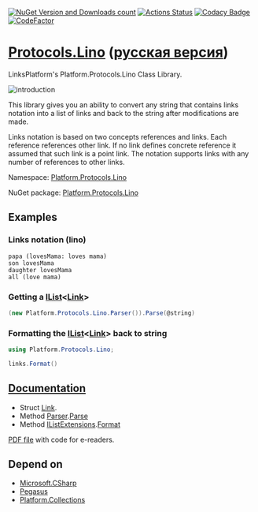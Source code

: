 ﻿[![NuGet Version and Downloads count](https://buildstats.info/nuget/Platform.Protocols.Lino)](https://www.nuget.org/packages/Platform.Protocols.Lino)
[![Actions Status](https://github.com/linksplatform/Protocols.Lino/workflows/CD/badge.svg)](https://github.com/linksplatform/Protocols.Lino/actions?workflow=CD)
[![Codacy Badge](https://api.codacy.com/project/badge/Grade/4e7eb0a883e9439280c1097381d46b50)](https://app.codacy.com/gh/linksplatform/Protocols.Lino?utm_source=github.com&utm_medium=referral&utm_content=linksplatform/Protocols.Lino&utm_campaign=Badge_Grade_Settings)
[![CodeFactor](https://www.codefactor.io/repository/github/linksplatform/Protocols.Lino/badge)](https://www.codefactor.io/repository/github/linksplatform/Protocols.Lino)

# [Protocols.Lino](https://github.com/linksplatform/Protocols.Lino) ([русская версия](README.ru.md))
LinksPlatform's Platform.Protocols.Lino Class Library.

![introduction](https://github.com/linksplatform/Documentation/raw/master/doc/Examples/json_xml_lino_comparison/b%26w.png "json, xml and lino comparison")

This library gives you an ability to convert any string that contains links notation into a list of links and back to the string after modifications are made.

Links notation is based on two concepts references and links. Each reference references other link. If no link defines concrete reference it assumed that such link is a point link. The notation supports links with any number of references to other links.

Namespace: [Platform.Protocols.Lino](https://linksplatform.github.io/Protocols.Lino/csharp/api/Platform.Protocols.Lino.html)

NuGet package: [Platform.Protocols.Lino](https://www.nuget.org/packages/Platform.Protocols.Lino)

## Examples
### Links notation (lino)
```
papa (lovesMama: loves mama)
son lovesMama
daughter lovesMama
all (love mama)
```
### Getting a [IList](https://docs.microsoft.com/en-us/dotnet/api/system.collections.generic.ilist-1)\<[Link](https://linksplatform.github.io/Protocols.Lino/csharp/api/Platform.Protocols.Lino.Link.html)\>
```C#
(new Platform.Protocols.Lino.Parser()).Parse(@string)
```
### Formatting the [IList](https://docs.microsoft.com/en-us/dotnet/api/system.collections.generic.ilist-1)\<[Link](https://linksplatform.github.io/Protocols.Lino/csharp/api/Platform.Protocols.Lino.Link.html)\> back to string
```C#
using Platform.Protocols.Lino;
```
```C#
links.Format()
```

## [Documentation](https://linksplatform.github.io/Protocols.Lino)
*   Struct [Link](https://linksplatform.github.io/Protocols.Lino/csharp/api/Platform.Protocols.Lino.Link.html).
*   Method [Parser](https://linksplatform.github.io/Protocols.Lino/csharp/api/Platform.Protocols.Lino.Parser.html).[Parse](https://linksplatform.github.io/Protocols.Lino/csharp/api/Platform.Protocols.Lino.Parser.html#Platform_Communication_Protocol_Lino_Parser_Parse_System_String_System_String_)
*   Method [IListExtensions](https://linksplatform.github.io/Protocols.Lino/csharp/api/Platform.Protocols.Lino.IListExtensions.html).[Format](https://linksplatform.github.io/Protocols.Lino/csharp/api/Platform.Protocols.Lino.IListExtensions.html#Platform_Communication_Protocol_Lino_IListExtensions_Format_System_Collections_Generic_IList_Platform_Communication_Protocol_Lino_Link__)

[PDF file](https://linksplatform.github.io/Protocols.Lino/csharp/Platform.Protocols.Lino.pdf) with code for e-readers.

## Depend on
*   [Microsoft.CSharp](https://www.nuget.org/packages/Microsoft.CSharp)
*   [Pegasus](https://github.com/otac0n/Pegasus)
*   [Platform.Collections](https://github.com/linksplatform/Collections)
